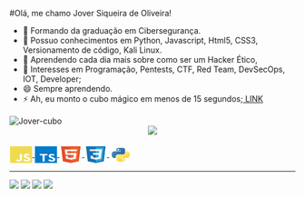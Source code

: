 #Olá, me chamo Jover Siqueira de Oliveira!

- 🔭 Formando da graduação em Cibersegurança.
- 🌱 Possuo conhecimentos em Python, Javascript, Html5, CSS3, Versionamento de código, Kali Linux.
- 👯 Aprendendo cada dia mais sobre como ser um Hacker Ético,
- 🤔 Interesses em Programação, Pentests, CTF, Red Team, DevSecOps, IOT, Developer; 
- 😄 Sempre aprendendo.
- ⚡ Ah, eu monto o cubo mágico em menos de 15 segundos;<a href="https://www.youtube.com/watch?v=C4j8XLjov3Y"> LINK</a>
<div style="display: inline_block">
  <img align="center" alt="Jover-cubo" width="100" src="https://media0.giphy.com/media/2CV88JdrUCOYT5Ec8j/giphy.gif?cid=ecf05e47ong3i341fz1a80r3z931s9h7m57hifxikpc0ceb2&rid=giphy.gif&ct=g">
</div>


<div align="center">
  <a href="https://github.com/JoverSioli">
 
  <img height="180em" src="https://github-readme-stats.vercel.app/api/top-langs/?username=JoverSioli&layout=compact&langs_count=7&theme=dark"/>
</div>

<div style="display: inline_block"><br>
  <img align="center" alt="Jover-Js" height="30" width="40" src="https://raw.githubusercontent.com/devicons/devicon/master/icons/javascript/javascript-plain.svg">
  <img align="center" alt="Jover-Ts" height="30" width="40" src="https://raw.githubusercontent.com/devicons/devicon/master/icons/typescript/typescript-plain.svg">  
  <img align="center" alt="Jover-HTML" height="30" width="40" src="https://raw.githubusercontent.com/devicons/devicon/master/icons/html5/html5-original.svg">
  <img align="center" alt="Jover-CSS" height="30" width="40" src="https://raw.githubusercontent.com/devicons/devicon/master/icons/css3/css3-original.svg">
  <img align="center" alt="Jover-Python" height="30" width="40" src="https://raw.githubusercontent.com/devicons/devicon/master/icons/python/python-original.svg">
</div>
 
___

<div> 
  <a href="https://www.youtube.com/channel/UCs6McisQFxWrLslUktEUQiw" target="_blank"><img src="https://img.shields.io/badge/YouTube-FF0000?style=for-the-badge&logo=youtube&logoColor=white" target="_blank"></a>
  <a href="https://www.instagram.com/siolijover/" target="_blank"><img src="https://img.shields.io/badge/-Instagram-%23E4405F?style=for-the-badge&logo=instagram&logoColor=white" target="_blank"></a> 	
  <a href = "mailto:joversioli@gmail.com"><img src="https://img.shields.io/badge/-Gmail-%23333?style=for-the-badge&logo=gmail&logoColor=white" target="_blank"></a>
  <a href="https://www.linkedin.com/in/jover-siqueira-de-oliveira-73162210b/" target="_blank"><img src="https://img.shields.io/badge/-LinkedIn-%230077B5?style=for-the-badge&logo=linkedin&logoColor=white" target="_blank"></a> 
</div>

